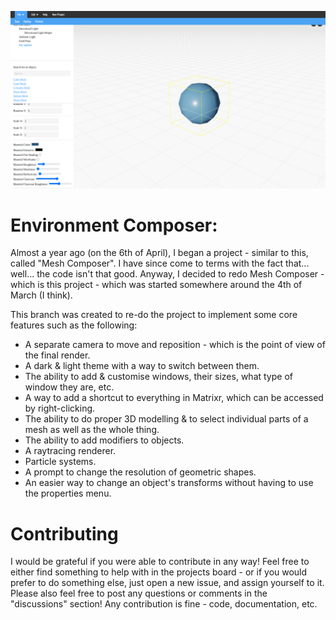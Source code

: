 ![](./Images/MatrixrScreenshot.png)

# Environment Composer:
Almost a year ago (on the 6th of April), I began a project - similar to this, called "Mesh Composer". I have since come to terms with the fact that... well... the code isn't that good. Anyway, I decided to redo Mesh Composer - which is this project - which was started somewhere around the 4th of March (I think).

This branch was created to re-do the project to implement some core features such as the following:
* A separate camera to move and reposition - which is the point of view of the final render.
* A dark & light theme with a way to switch between them.
* The ability to add & customise windows, their sizes, what type of window they are, etc.
* A way to add a shortcut to everything in Matrixr, which can be accessed by right-clicking.
* The ability to do proper 3D modelling & to select individual parts of a mesh as well as the whole thing.
* The ability to add modifiers to objects.
* A raytracing renderer.
* Particle systems.
* A prompt to change the resolution of geometric shapes.
* An easier way to change an object's transforms without having to use the properties menu.

# Contributing
I would be grateful if you were able to contribute in any way! Feel free to either find something to help with in the projects board - or if you would prefer to do something else, just open a new issue, and assign yourself to it.
Please also feel free to post any questions or comments in the "discussions" section!
Any contribution is fine - code, documentation, etc. 
